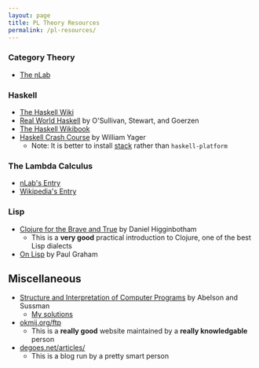 ```yaml
---
layout: page
title: PL Theory Resources
permalink: /pl-resources/
---
```


### Category Theory

* [The nLab](https://ncatlab.org/nlab/show/HomePage)

### Haskell

* [The Haskell Wiki](https://wiki.haskell.org/Haskell)
* [Real World Haskell](http://book.realworldhaskell.org/read/) by O'Sullivan, Stewart, and Goerzen
* [The Haskell Wikibook](https://en.wikibooks.org/wiki/Haskell)
* [Haskell Crash Course](http://yager.io/CrashCourse/Haskell.html) by William Yager
   * Note: It is better to install [stack](http://docs.haskellstack.org/en/stable/README/) rather than `haskell-platform`

### The Lambda Calculus

* [nLab's Entry](https://ncatlab.org/nlab/show/lambda-calculus)
* [Wikipedia's Entry](https://en.wikipedia.org/wiki/Lambda_calculus)

### Lisp

* [Clojure for the Brave and True](http://www.braveclojure.com/foreword/) by Daniel Higginbotham
   * This is a **very good** practical introduction to Clojure, one of the best Lisp dialects
* [On Lisp](http://ep.yimg.com/ty/cdn/paulgraham/onlisp.pdf) by Paul Graham

## Miscellaneous

* [Structure and Interpretation of Computer Programs](https://mitpress.mit.edu/sicp/full-text/book/book.html) by Abelson and Sussman
   * [My solutions](/structure-and-interpretation-of-computer-programs-solutions)
* [okmij.org/ftp](http://okmij.org/ftp/)
   * This is a **really good** website maintained by a **really knowledgable** person
* [degoes.net/articles/](http://degoes.net/articles/)
   * This is a blog run by a pretty smart person